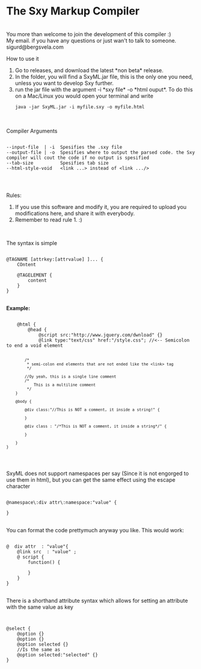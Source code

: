 The Sxy Markup Compiler
=======================
<br>
You more than welcome to join the development of this compiler :)
<br>
My email. if you have any questions or just wan't to talk to someone.<br>
sigurd@bergsvela.com

How to use it

<ol>
<li>Go to releases, and download the latest *non beta* release.</li>
<li>In the folder, you will find a SxyML.jar file, this is the only one you need, unless you want to develop Sxy further.</li>
<li>run the jar file with the argument -i *sxy file* -o *html ouput*. To do this on a Mac/Linux you would open your terminal and write <pre><code>java -jar SxyML.jar -i myfile.sxy -o myfile.html </code></pre></li>
</ol> 


<br><br>
Compiler Arguments
<pre><code>
--input-file  | -i  Spesifies the .sxy file
--output-file | -o  Spesifies where to output the parsed code. the Sxy compiler will cout the code if no output is spesified
--tab-size          Spesifies tab size
--html-style-void   &lt;link ...> instead of &lt;link .../>
</pre>
</code>

Rules:
1. If you use this software and modify it, you are required to upload you modifications here, and share it with everybody.
2. Remember to read rule 1. :)

<br>

The syntax is simple


<pre>
<code>
@TAGNAME [attrkey:[attrvalue] ]... {
	COntent
	
	@TAGELEMENT {
		content
	}
}
</code>
</pre>
<b>
	Example:
</b>
<pre>
<code>
	@html {
		@head {
			@script src:"http://www.jquery.com/dwnload" {}
			@link type:"text/css" href:"/style.css"; //&lt;-- Semicolon to end a void element
			
			/*
			 * semi-colon end elements that are not ended like the <link> tag
			 */
			
			//Oy yeah, this is a single line comment
			/*
			 	This is a multiline comment
			 */
		}
		
		@body {
			
			@div class:"//This is NOT a comment, it inside a string!" {
				
			}
			
			@div class : "/*This is NOT a comment, it inside a string*/" {
				
			}
		
		}
	}
</code>
</pre>

SxyML does not support namespaces per say (Since it is not engorged to use them in html), but you can get the same effect
using the escape character

<pre>
<code>
@namespace\:div attr\:namespace:"value" {

}
</code>
</pre>


You can format the code prettymuch anyway you like.
This would work:

<pre>
<code>
@  div attr  : "value"{
	@link src  : "value" ;
	@ script {
		function() {
			
		}
	}
}
</code>
</pre>


There is a shorthand attribute syntax which allows for setting an attribute
with the same value as key

<pre>
<code>

@select {
	@option {}
	@option {}
	@option selected {}
	//Is the same as
	@option selected:"selected" {}
}

</code>
</pre>